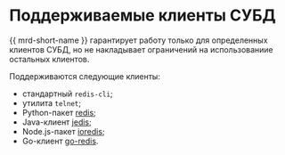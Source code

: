 # Поддерживаемые клиенты СУБД

{{ mrd-short-name }} гарантирует работу только для определенных клиентов СУБД, но не накладывает ограничений на использованиие остальных клиентов.

Поддерживаются следующие клиенты:

- стандартный `redis-cli`;
- утилита `telnet`;
- Python-пакет [redis](https://pypi.org/project/redis/);
- Java-клиент [jedis](https://mvnrepository.com/artifact/redis.clients/jedis);
- Node.js-пакет [ioredis](https://www.npmjs.com/ioredis);
- Go-клиент [go-redis](https://github.com/go-redis/redis).
